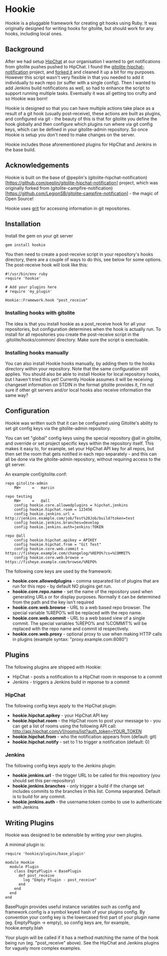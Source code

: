 # Hookie

Hookie is a pluggable framework for creating git hooks using Ruby. It was originally designed for writing hooks for gitolite, but should work for any hooks, including local ones.

## Background

After we had setup [HipChat](http://hipchat.com) at our organisation I wanted to get notifications from gitolite pushes pushed to HipChat. I found the [gitolite-hipchat-notification](https://github.com/peplin/gitolite-hipchat-notification) project, and [forked it](https://github.com/marcins/gitolite-hipchat-notification) and cleaned it up a bit for my purposes. However this script wasn't very flexible in that you needed to add it individually to each repo (or suffer with a single config). Then I wanted to add Jenkins build notifications as well, so had to enhance the script to support running multiple tasks. Eventually it was all getting too crufty and so Hookie was born!

Hookie is designed so that you can have multiple actions take place as a result of a git hook (usually post-receive), these actions are built as plugins, and configured via git - the beauty of this is that for gitolite you define the hook globally and then configure which plugins run where via git config keys, which can be defined in your gitolite-admin repository. So once Hookie is setup you don't need to make changes on the server.

Hookie includes those aforementioned plugins for HipChat and Jenkins in the base build.

## Acknowledgements

Hookie is built on the base of @peplin's (gitolite-hipchat-notification)[https://github.com/peplin/gitolite-hipchat-notification] project, which was originally forked from (gitolite-campfire-notification)[https://github.com/LegionSB/gitolite-campfire-notification] - the magic of Open Source!

Hookie uses [grit](https://github.com/mojombo/grit) for accessing information in git repositories.

## Installation

Install the gem on your git server

    gem install hookie

You then need to create a post-receive script in your repository's hooks directory, there are a couple of ways to do this, see below for some options. The post-receive hook will look like this:

    #!/usr/bin/env ruby
    require 'hookie'

    # Add your plugins here
    # require 'my_plugin'

    Hookie::Framework.hook "post_receive"

### Installing hooks with gitolite

The idea is that you install hookie as a post_receive hook for all your repositories, but configuration determines when the hook is actually run. To install for all repositories you create the post-receive script in the .gitolite/hooks/common/ directory.  Make sure the script is exectuable.

### Installing hooks manually

You can also install Hookie hooks manually, by adding them to the hooks directory within your repository. Note that the same configuration still applies.  You should also be able to install Hookie for local repository hooks, but I haven't tried this yet!  Currently Hookie assumes it will be receiving changeset information on STDIN in the format gitolite provides it, I'm not sure if other git servers and/or local hooks also receive information the same way?

## Configuration

Hookie was written such that it can be configured using Gitolite's ability to set git config keys via the gitolite-admin repository.

You can set "global" config keys using the special repository @all in gitolite, and override or set project specific keys within the repository itself. This makes it easy to, for example, set your HipChat API key for all repos, but then set the room that gets notified in each repo separately - and this can all be done via the gitolite-admin repository, without requiring access to the git server.

An example conf/gitolite.conf:

    repo gitolite-admin
        RW+     =   marcin

    repo testing
        RW+     =   @all
        config hookie.core.allowedplugins = hipchat,jenkins
        config hookie.hipchat.room = 123456
        config hookie.jenkins.url = http://jenkins.example.com/job/Test%20Job/build?token=test
        config hookie.jenkins.branches=develop
        config hookie.jenkins.auth=jenkins:TOKEN

    repo @all
        config hookie.hipchat.apikey = APIKEY
        config hookie.hipchat.from = "Git Test"
        config hookie.core.web.commit = https://fisheye.example.com/changelog/%REPO%?cs=%COMMIT%
        config hookie.core.web.browse = https://fisheye.example.com/browse/%REPO%

The following core keys are used by the framework:

* **hookie.core.allowedplugins** - comma separated list of plugins that are run for this repo - by default NO plugins get run.
* **hookie.core.repo.name** - set the name of the repository used when generating URLs or for display purposes. Normally it can be determined from the path and the key isn't required
* **hookie.core.web.browse** - URL to a web based repo browser. The special variable %REPO% will be replaced with the repo name.
* **hookie.core.web.commit** - URL to a web based view of a single commit. The special variables %REPO% and %COMMIT% will be replaced with the repo name and commit id respectively.
* **hookie.core.web.proxy** - optional proxy to use when making HTTP calls in plugins (example syntax: "proxy.example.com:8080")

## Plugins

The following plugins are shipped with Hookie:

* HipChat - posts a notification to a HipChat room in response to a commit
* Jenkins - triggers a Jenkins build in reponse to a commit

### HipChat

The following config keys apply to the HipChat plugin:

* **hookie.hipchat.apikey** - your HipChat API key
* **hookie.hipchat.room** - the HipChat room to post your message to - you can get a list of rooms using the following API call:
    http://api.hipchat.com/v1/rooms/list?auth_token=YOUR_TOKEN
* **hookie.hipchat.from** - who the notification appears from (default: git)
* **hookie.hipchat.notify** - set to 1 to trigger a notification (default: 0)

### Jenkins

The following config keys apply to the Jenkins plugin:

* **hookie.jenkins.url** - the trigger URL to be called for this repostiory (you should set this per-repository)
* **hookie.jenkins.branches** - only trigger a build if the change set includes commits to the branches in this list. Comma separated. Default is to build for any commit.
* **hookie.jenkins.auth** - the username:token combo to use to authenticate with Jenkins

## Writing Plugins

Hookie was designed to be extensible by writing your own plugins.

A minimal plugin is:

    require 'hookie/plugins/base_plugin'

    module Hookie
      module Plugin
        class EmptyPlugin < BasePlugin
          def post_receive
            log "Empty Plugin - post_receive"
          end
        end
      end
    end

BasePlugin provides useful instance variables such as config and framework.config is a symbol keyed hash of your plugins config. By convention your config key is the lowercased first part of your plugin name (eg. EmptyPlugin -> empty), so config keys are, for example, hookie.empty.blah

Your plugin will be called if it has a method matching the name of the hook being run (eg. "post_receive" above).  See the HipChat and Jenkins plugins for vaguely more complex examples.
